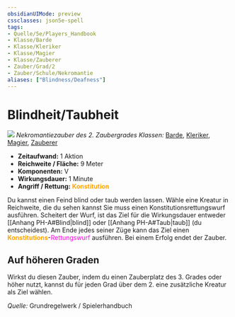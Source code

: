 ```yaml
---
obsidianUIMode: preview
cssclasses: json5e-spell
tags:
- Quelle/5e/Players_Handbook
- Klasse/Barde
- Klasse/Kleriker
- Klasse/Magier
- Klasse/Zauberer
- Zauber/Grad/2
- Zauber/Schule/Nekromantie
aliases: ["Blindness/Deafness"]
---
```

# Blindheit/Taubheit
![](../../../99%20-%20Setup/Files/Bildersammlung/Symbolik/Nekromantiezauber.webp#token)
*Nekromantiezauber des 2. Zaubergrades*
*Klassen:* [Barde](05%20-%20Wikipedia/Charakteroptionen/02.%20Klassen/Barde.md), [Kleriker](../Charakteroptionen/Klassen/Kleriker.md), [Magier](../Charakteroptionen/Klassen/Magier.md), [Zauberer](../Charakteroptionen/Klassen/Zauberer.md)

- **Zeitaufwand:** 1 Aktion
- **Reichweite / Fläche:** 9 Meter
- **Komponenten:** V
- **Wirkungsdauer:** 1 Minute
- **Angriff / Rettung:** <font color="orange">**Konstitution**</font> 

Du kannst einen Feind blind oder taub werden lassen. Wähle eine Kreatur in Reichweite, die du sehen kannst Sie muss einen Konstitutionsrettungswurf ausführen. Scheitert der Wurf, ist das Ziel für die Wirkungsdauer entweder [[Anhang PH-A#Blind|blind]] oder [[Anhang PH-A#Taub|taub]] (du entscheidest). Am Ende jedes seiner Züge kann das Ziel einen <font color="orange">**Konstitutions**</font>-<font color="#FF00E0">Rettungswurf</font> ausführen. Bei einem Erfolg endet der Zauber.

## Auf höheren Graden 

Wirkst du diesen Zauber, indem du einen Zauberplatz des 3. Grades oder höher nutzt, kannst du für jeden Grad über dem 2. eine zusätzliche Kreatur als Ziel wählen.

 *Quelle:* Grundregelwerk / Spielerhandbuch